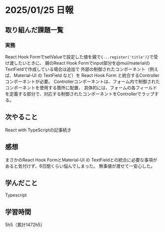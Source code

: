 # 2025/01/25 日報
## 取り組んだ課題一覧


### 実務
React Hook FormでsetValueで設定した値を親で`{...register('title')}`で受け渡したいときに、
親のReact Hook Formでinput部分を@mui/materialのTextFieldで作成している場合は追加で
外部の制御されたコンポーネント（例えば、Material-UI の TextField など）を React Hook Form と統合するController コンポーネントが必要。
Controllerコンポーネントは、フォーム内で制御されたコンポーネントを使用する箇所に配置、
具体的には、フォームの各フィールドを定義する部分で、対応する制御されたコンポーネントをControllerでラップする。


## 次やること
React with TypeScriptの記事続き


## 感想
まさかのReact Hook FormとMaterial-UI の TextFieldとの統合に必要な事項があると気付けず、6日間くらい悩んでしまった。
無事値が渡せて一安心した。


## 学んだこと
Typescript


## 学習時間
5h5（累計1472h5）
